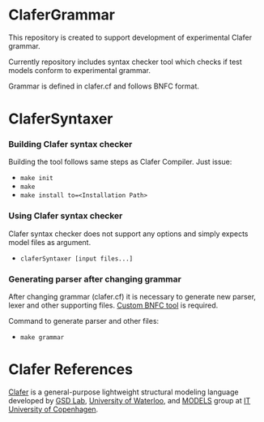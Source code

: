 ClaferGrammar
=============

This repository is created to support development of experimental Clafer grammar. 

Currently repository includes syntax checker tool which checks if test models conform to experimental grammar.

Grammar is defined in clafer.cf and follows BNFC format.

ClaferSyntaxer
=============

### Building Clafer syntax checker
Building the tool follows same steps as Clafer Compiler. Just issue:
* `make init`
* `make`
* `make install to=<Installation Path>`

### Using Clafer syntax checker

Clafer syntax checker does not support any options and simply expects model files as argument. 
* `claferSyntaxer [input files...]`

### Generating parser after changing grammar

After changing grammar (clafer.cf) it is necessary to generate new parser, lexer and other supporting files. [Custom BNFC tool](https://github.com/juodaspaulius/bnfc) is required.

Command to generate parser and other files: 
* `make grammar` 


Clafer References
==============
[Clafer](http://clafer.org) is a general-purpose lightweight structural modeling language developed by 
[GSD Lab](http://gsd.uwaterloo.ca/), [University of Waterloo](http://uwaterloo.ca), and 
[MODELS](http://www.itu.dk/research/models/) group at [IT University of Copenhagen](http://www.itu.dk/).

